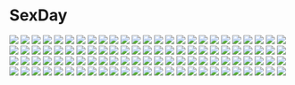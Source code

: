 # SexDay
![](https://konachan.com/jpeg/60420f2bbe395eecd62dd2939de4a443/Konachan.com%20-%20282058%20aino_minako%20chibiusa%20goth-loli%20hino_rei%20kaiou_michiru%20kino_makoto%20meiou_setsuna%20mizuno_ami%20sailor_moon%20tenou_haruka%20tomoe_hotaru%20tsukino_usagi.jpg)
![](https://konachan.com/image/400ce778d3a9b97876198b74eed73db8/Konachan.com%20-%20149223%20brown_hair%20elbow_gloves%20gloves%20green_eyes%20kino_makoto%20ponytail%20sailor_jupiter%20sailor_moon%20school_uniform.jpg)
![](https://konachan.com/image/31477c8bac43bab3d5db50938cd67512/Konachan.com%20-%20105982%20hatsune_miku%20vocaloid.jpg)
![](https://konachan.com/image/a4cfb21c24e6e2264ed82e325c282651/Konachan.com%20-%20234870%20armor%20artoria_pendragon_%28all%29%20blonde_hair%20dark%20fate_grand_order%20fate_%28series%29%20marumoru%20saber%20saber_lily%20signed%20sword%20weapon.jpg)
![](https://konachan.com/image/d0dc5ca99bdc58096032f2eefc817c67/Konachan.com%20-%20178877%20clouds%20dragon%20flowers%20grass%20kyouya_%28mukuro238%29%20original%20petals%20sky.jpg)
![](https://konachan.com/jpeg/5f941c814f302de82f48fc41f7f03c45/Konachan.com%20-%20280093%20ass%20bed%20blush%20breasts%20cleavage%20flowers%20garter_belt%20long_hair%20original%20panties%20paper%20purple_hair%20ribbons%20teddy_bear%20thighhighs%20underwear%20watermark.jpg)
![](https://konachan.com/image/f1f1a1e5c1a980cb1427e12d521f2316/Konachan.com%20-%20174787%20animal_ears%20barefoot%20brown_eyes%20fang%20flowers%20foxgirl%20long_hair%20masami_chie%20nude%20original%20petals%20tail%20white_hair.jpg)
![](https://konachan.com/image/32862456de9bf291ef9cb11b4fdd7525/Konachan.com%20-%2013240%20fukuyama_lisa%20girls_bravo%20kojima_kirie%20koyomi_hare_nanaka%20miharu_sena_kanaka%20swimsuit.jpg)
![](https://konachan.com/jpeg/7f111d358256ed52495e693c55ca62f0/Konachan.com%20-%20304470%20aqua_eyes%20ass%20beach%20bikini%20blush%20brown_hair%20fate_grand_order%20fate_%28series%29%20flat_chest%20gun%20loli%20long_hair%20suzuho_hotaru%20swimsuit%20water%20weapon.jpg)
![](https://konachan.com/image/506cd680b249c139910db6880dde33ec/Konachan.com%20-%20110286%20dress%20elbow_gloves%20gloves%20green_eyes%20long_hair%20megurine_luka%20vocaloid.jpg)
![](https://konachan.com/image/74a187111380258df1e9a6252fab81b3/Konachan.com%20-%2031912%20blush%20bra%20favorite%20game_cg%20happy_margaret%21%20kokonoka%20navel%20night%20panties%20purple_eyes%20purple_hair%20tsuwabuki_akira%20underwear.jpg)
![](https://konachan.com/image/710b6d1349819ce76cd261545e8d4582/Konachan.com%20-%20135154%20blue_eyes%20breasts%20calendar%20cum%20long_hair%20nipples%20shiwasu_horio%20tagme.jpg)
![](https://konachan.com/image/7d9a5b6081cedec3d308ef9bc46041c2/Konachan.com%20-%2052771%20hatsune_miku%20panties%20underwear%20vocaloid.jpg)
![](https://konachan.com/image/74434fd44c4de23f1ccd5cc6ab6f3282/Konachan.com%20-%20259063%20bed%20blush%20bra%20breasts%20brown_hair%20cleavage%20green_eyes%20long_hair%20open_shirt%20original%20panties%20suzuame_yatsumi%20underwear.jpg)
![](https://konachan.com/image/3932313ba5b76d30d50a68d623635233/Konachan.com%20-%20216406%20akemi_homura%20akuma_homura%20breasts%20bubbles%20cleavage%20dress%20elbow_gloves%20gloves%20mahou_shoujo_madoka_magica%20ribbons%20thighhighs%20wings%20xuanlin_jingshuang.jpg)
![](https://konachan.com/image/e71465bd2ffe194222553ca1e14fd3a0/Konachan.com%20-%2010921%20blue_hair%20glasses%20green_eyes%20hiiragi_kagami%20izumi_konata%20kusakabe_misao%20lucky_star%20pink_hair%20purple_hair%20school_uniform%20takara_miyuki%20wink.jpg)
![](https://konachan.com/image/004fe5fc7ed74ff51f79ad2595659163/Konachan.com%20-%20187049%20black_hair%20blue_eyes%20butterfly%20flowers%20japanese_clothes%20kimono%20long_hair%20nanahara_shie%20original.jpg)
![](https://konachan.com/jpeg/f5222601a5beb61fe9ca9b6fb3328d75/Konachan.com%20-%20219976%20black_hair%20blue_eyes%20building%20city%20clouds%20drink%20long_hair%20naked_shirt%20netarou%20nopan%20original%20sky%20waifu2x.jpg)
![](https://konachan.com/image/2b3b95ba1f174dba2634000a3354f0c6/Konachan.com%20-%20107155%20ar_tonelico%20book%20inumori_sayaka%20jakuri%20panties%20red_eyes%20underwear.jpg)
![](https://konachan.com/jpeg/a80daf434fd78448b7726ded6a356e5c/Konachan.com%20-%20267567%20bang_dream%21%20blush%20brown_hair%20censored%20close%20cum%20fellatio%20kadokura_umekichi%20penis%20purple_eyes%20toyama_kasumi.jpg)
![](https://konachan.com/image/e611591e61721c8f74eb45489fcf936f/Konachan.com%20-%2024494%20black%20suzumiya_haruhi_no_yuutsu%20swimsuit%20tsuruya.jpg)
![](https://konachan.com/jpeg/5d0a644cb2c9414450210e08e1368537/Konachan.com%20-%2034881%20sayonara_zetsubou_sensei.jpg)
![](https://konachan.com/image/7bc1435abfab0c5baaef9251a15e7143/Konachan.com%20-%20159972%20glasses%20nokoppa%20purple_hair%20ridget_%28suisei_no_gargantia%29%20suisei_no_gargantia%20swimsuit.jpg)
![](https://konachan.com/image/8579c35efa8ca3706fd77ec675d7b885/Konachan.com%20-%209193%20furude_rika%20higurashi_no_naku_koro_ni%20ryuuguu_rena.jpg)
![](https://konachan.com/image/d4774a64a87e5911b2187239c3085a40/Konachan.com%20-%20120803%20ass_grab%20blush%20futaba_channel_3%20game_cg%20genderswap%20itsuki_%28futaba_channel%29%20loli%20ninoko%20panties%20red_hair%20underwear.jpg)
![](https://konachan.com/image/cbd25ad5226fb1a6b2a992cdaae92b32/Konachan.com%20-%2012253%20chinese_clothes%20chinese_dress%20natsume_aya%20oh_great%20panties%20tenjou_tenge%20underwear%20water.jpg)
![](https://konachan.com/image/b337bc3ed0ac6d426f178aff7de207d6/Konachan.com%20-%20169760%20annciel%20blue_eyes%20drink%20eyepatch%20food%20gray_hair%20hat%20ice_cream%20kneehighs%20long_hair%20male%20original%20short_hair%20shorts%20signed%20summer%20teddy_bear%20vocaloid.jpg)
![](https://konachan.com/image/d83c857eb82ef5f3f7ef0cc2e9dea89f/Konachan.com%20-%20231860%20black_hair%20blush%20bow%20gray_eyes%20hatachi%20original%20pantyhose%20ribbons%20school_uniform%20short_hair%20skirt.jpg)
![](https://konachan.com/image/e4f10ac2499ebe9634fb37f2ea0acfa6/Konachan.com%20-%20149697%20black_hair%20chuunibyou_demo_koi_ga_shitai%21%20night%20petals%20ribbons%20senya_fuurin%20short_hair%20takanashi_rikka%20thighhighs.jpg)
![](https://konachan.com/image/2fe286c117cc3eb4e9571d03f045b3bc/Konachan.com%20-%20269921%20blonde_hair%20blush%20clouds%20fate_grand_order%20fate_%28series%29%20green_eyes%20mito_yoshihiro%20scarf%20short_hair%20sideboob%20sky%20swimsuit%20thighhighs%20tree.jpg)
![](https://konachan.com/jpeg/de6756cbc52f86e939017b7ea55f5527/Konachan.com%20-%20291151%20blush%20censored%20cum%20fellatio%20game_cg%20gray_hair%20kiba_satoshi%20marmalade%20no_bra%20paizuri%20penis%20purple_eyes%20short_hair%20study_%C2%A7_steady%20underboob.jpg)
![](https://konachan.com/image/be81d537b84e7c18ccbcd0ff91e3d7e6/Konachan.com%20-%20219165%20ass%20blonde_hair%20blue_eyes%20blush%20dress%20garter_belt%20loli%20long_hair%20original%20panties%20stockings%20teddy_bear%20thighhighs%20uchako%20underwear.jpg)
![](https://konachan.com/jpeg/21fafa16ee53309a81d3e83401d4e0cc/Konachan.com%20-%20301087%20food%20pkmnoreo%20pokemon%20signed%20snom.jpg)
![](https://konachan.com/image/f34b9d9153d48a91dd86a4f9f1fa3888/Konachan.com%20-%2029649%20airi_%28quilt%29%20clover_%28company%29%20ena%20kanami_%28quilt%29%20kyrie%20mizuki_%28quilt%29%20quilt%20sia_%28quilt%29.jpg)
![](https://konachan.com/jpeg/8de49bc5af7e637cdcce0b6d58194bd4/Konachan.com%20-%20279485%20annin_doufu%20blonde_hair%20dress%20flowers%20headband%20idolmaster%20long_hair%20moon%20night%20park%20red_eyes%20rose%20sky%20stars%20thighhighs%20tree%20zettai_ryouiki.jpg)
![](https://konachan.com/image/61d7a34582852888c32ad46a0ea72013/Konachan.com%20-%20280853%20apron%20blonde_hair%20bow%20braids%20close%20dress%20hat%20kirisame_marisa%20kokouno_oyazi%20long_hair%20magic%20microphone%20touhou%20wink%20witch%20witch_hat%20yellow_eyes.jpg)
![](https://konachan.com/jpeg/92a03a9f9bce696fac3ef83f5ac2899c/Konachan.com%20-%20275731%20blood%20bodysuit%20bondage%20breasts%20cameltoe%20cleavage%20fang%20long_hair%20original%20pink_hair%20red_eyes%20rope%20stockings%20tail%20thighhighs%20vampire%20watermark%20wings.jpg)
![](https://konachan.com/jpeg/c1cdb81d4a02924ca0d5ca95c665153a/Konachan.com%20-%2083824%20amamiya_akari%20ef%20ef_a_fairy_tale_of_the_two%20hirono_nagi.jpg)
![](https://konachan.com/image/408214f165c4d4de4a868c1ac532c5ad/Konachan.com%20-%20262057%20close%20darling_in_the_franxx%20green_eyes%20horns%20long_hair%20pink_hair%20tagme_%28artist%29%20zero_two.jpg)
![](https://konachan.com/image/ab4f107109d5e91cc074475cd4d3f4cb/Konachan.com%20-%20133547%20dress%20landscape%20mononobe_no_futo%20scenic%20scorpion5050%20sky%20soga_no_tojiko%20touhou%20toyosatomimi_no_miko.jpg)
![](https://konachan.com/image/a26a844ef8ff006294278f77b5e36fa2/Konachan.com%20-%20222086%20asa_hiro%20blue_eyes%20blue_hair%20blush%20dress%20pink_eyes%20pink_hair%20polychromatic%20ram_%28re%3Azero%29%20rem_%28re%3Azero%29%20short_hair%20twins.jpg)
![](https://konachan.com/image/66969afc745f60997446de5dd72b1853/Konachan.com%20-%20306611%20bandage%20blush%20breast_hold%20breasts%20chain%20cum%20ibara_kasen%20lolicept%20nipples%20paizuri%20penis%20pink_hair%20shackles%20short_hair%20touhou%20wristwear.jpg)
![](https://konachan.com/jpeg/a2c2a8756b3f04f79c97f9b1bd771582/Konachan.com%20-%20271731%20breasts%20cape%20cleavage%20eruthika%20garter_belt%20girls_frontline%20gloves%20gun%20long_hair%20ponytail%20skirt%20sword%20thighhighs%20weapon%20white_hair%20yellow_eyes.jpg)
![](https://konachan.com/jpeg/8582946424e9c5b71e7b35f0420929a9/Konachan.com%20-%20107906%20a_channel%20bikini%20glasses%20swimsuit%20tennoji_nagisa%20transparent%20vector.jpg)
![](https://konachan.com/image/6b5d15d35dd25f126f604350b5e34008/Konachan.com%20-%20128292%20black_hair%20cocoa_fujiwara%20group%20inu_x_boku_ss%20long_hair%20male%20miketsukami_soushi%20purple_eyes%20roromiya_karuta%20shirakiin_ririchiyo%20thighhighs.jpg)
![](https://konachan.com/image/bbb3aa83deed55f7e2918b93522c0c50/Konachan.com%20-%2097166%20ayanami_rei%20blue_hair%20bodysuit%20neon_genesis_evangelion%20red_eyes%20skintight%20vector.jpg)
![](https://konachan.com/image/465280e27b50f4dc0dbcfe314bf3b00a/Konachan.com%20-%20161907%20blonde_hair%20bow%20flandre_scarlet%20red_eyes%20ribbons%20school_uniform%20touhou%20vampire%20wings%20yuimari.jpg)
![](https://konachan.com/image/50702a37d55dc225e3158a35d1fd2da5/Konachan.com%20-%20288595%20building%20city%20hatsune_miku%20jpeg_artifacts%20piyomi%20vocaloid%20water.jpg)
![](https://konachan.com/image/d57ef9017c555c2eddab54e7e08f0043/Konachan.com%20-%20166586%202girls%20black_hair%20blonde_hair%20dress%20elbow_gloves%20gloves%20hakurei_reimu%20hat%20long_hair%20navel%20red_eyes%20ribbons%20sarashi%20satoruin%20touhou%20underwear.jpg)
![](https://konachan.com/image/bf502548eaef1e8a6166433c1d707c08/Konachan.com%20-%2090419%20tegami_bachi.jpg)
![](https://konachan.com/jpeg/55d9b297169c59019c5e55eab36525e6/Konachan.com%20-%20256098%20aqua_eyes%20ass%20blonde_hair%20blush%20clouds%20demon%20fang%20green_eyes%20horns%20long_hair%20microphone%20navel%20purple_hair%20sky%20tail%20twintails%20waifu2x%20wristwear.jpg)
![](https://konachan.com/image/eb06a271abcf3f298ff49d8bbee1fc12/Konachan.com%20-%2041953%20capcom%20catgirl%20chun-li%20felicia%20group%20gun%20ken_masters%20klonoa%20kos-mos%20logo%20rockman%20sir_arthur%20sword%20tagme%20tail%20taki%20watermark%20weapon%20xenosaga.jpg)
![](https://konachan.com/jpeg/d25a344bf83fa55c77f902afea01b263/Konachan.com%20-%2060869%20alphard%20canaan%20transparent%20vector.jpg)
![](https://konachan.com/jpeg/91d4d92bffaa632eb1b679c13282328a/Konachan.com%20-%20234387%20animal%20bikini_top%20boota%20breasts%20cleavage%20elbow_gloves%20gloves%20kikugetsu%20long_hair%20ponytail%20red_hair%20scarf%20sunglasses%20thighhighs%20yellow_eyes.jpg)
![](https://konachan.com/jpeg/b4bff1e2fa4a71b7aa7f7fe3bcc5e995/Konachan.com%20-%2040233%20miyafuji_yoshika%20strike_witches.jpg)
![](https://konachan.com/image/59f5f4703b46f5eb2d9b87e5bdd0f37f/Konachan.com%20-%20291321%20akagi_miria%20blonde_hair%20blush%20brown_eyes%20cameltoe%20green_eyes%20idolmaster%20loli%20long_hair%20panties%20ponytail%20short_hair%20thighhighs%20underwear%20wink.jpg)
![](https://konachan.com/image/db22b85b197aa1bf92ca875f58778cbc/Konachan.com%20-%2013623%20galaxy_angel%20milfeulle_sakuraba%20ranpha_franboise.jpg)
![](https://konachan.com/jpeg/6a665d328def958595b02ddab6fef766/Konachan.com%20-%20287431%20blush%20breasts%20censored%20fellatio%20game_cg%20green_eyes%20happoubi_jin%20kneehighs%20long_hair%20male%20nipples%20no_bra%20omega_star%20penis%20shirt_lift%20skirt%20trap%20twins.jpg)
![](https://konachan.com/image/c1673b2d52bbb4300e4ef2a47e83023f/Konachan.com%20-%2042008%20mima%20touhou.jpg)
![](https://konachan.com/image/71d4cc3a0f6f0e9fe5a820a04ed9853c/Konachan.com%20-%2069980%20brown_eyes%20dress%20green_hair%20kagiyama_hina%20long_hair%20ribbons%20touhou.jpg)
![](https://konachan.com/image/9724031d86581061c124339cdf6f6166/Konachan.com%20-%2078388%20godees%20lala_satalin_deviluke%20monochrome%20to_love_ru.jpg)
![](https://konachan.com/jpeg/efb342ecb43296df31aa5176719726d8/Konachan.com%20-%20153954%20book%20brown_eyes%20brown_hair%20cropped%20original%20scan%20usotsukiya.jpg)
![](https://konachan.com/image/249729daa46da2b0ec77f99038abe45c/Konachan.com%20-%2013544%20ghost_in_the_shell%20kusanagi_motoko.jpg)
![](https://konachan.com/image/da859f64e91ade1134879663e1cb8290/Konachan.com%20-%20208440%20aki_minoriko%20aki_shizuha%20amibazh%20animal_ears%20barefoot%20fan%20group%20hat%20kagiyama_hina%20moriya_suwako%20parody%20touhou%20water%20wolfgirl%20yasaka_kanako.jpg)
![](https://konachan.com/jpeg/1638495227cca331da854d05f1ace45f/Konachan.com%20-%20204795%20anthropomorphism%20ass%20blush%20breast_hold%20breasts%20censored%20kaga_%28kancolle%29%20no_bra%20open_shirt%20panties%20panty_pull%20pussy%20thighhighs%20underwear.jpg)
![](https://konachan.com/jpeg/a1271352362c829c663d0c570d8c657e/Konachan.com%20-%20220589%20anthropomorphism%20isokaze_%28kancolle%29%20kantai_collection%20whitenight.jpg)
![](https://konachan.com/jpeg/5930e46f0863a4a97c6845fd32c02d39/Konachan.com%20-%20163646%2012_no_tsuki_no_eve%20animal%20cat%20dengeki_hime%20grass%20hat%20minori%20panties%20pantyhose%20scan%20shiina_mizuka%20takasaki_maco%20underwear.jpg)
![](https://konachan.com/jpeg/64a603b897f7847a26907e486cff7fbb/Konachan.com%20-%20149959%20applique%20asami_asami%20game_cg%20re%3Abirth_colony_-lost_azurite-%20rindou_ruri_%28re%3Abirth_colony%29.jpg)
![](https://konachan.com/image/6c98f21f537aa0a257c1ceee4f70a9b6/Konachan.com%20-%2070043%20aqua_eyes%20aqua_hair%20blush%20caffein%20hatsune_miku%20headphones%20long_hair%20moon%20night%20twintails%20vocaloid.jpg)
![](https://konachan.com/jpeg/075e97b4d49b941b2d0e3f340f1746b5/Konachan.com%20-%20116905%20blue_eyes%20blush%20catgirl%20chen%20doll%20forest%20foxgirl%20gloves%20gray_hair%20group%20long_hair%20myon%20pink_hair%20red_eyes%20shoujo_ai%20sleeping%20tail%20touhou%20tree%20water.jpg)
![](https://konachan.com/jpeg/4aac99745bfd8e13ecfbe04fbdc6829f/Konachan.com%20-%20263404%20black_hair%20blush%20bow%20breasts%20long_hair%20nijisanji%20nopan%20open_shirt%20purple_eyes%20pussy%20shirt_lift%20skirt%20skirt_lift%20thighhighs%20tsukino_mito%20uncensored.jpg)
![](https://konachan.com/jpeg/446e8555b777492a53fa8483633dce6c/Konachan.com%20-%20188568%20a1%20bike_shorts%20brown_eyes%20brown_hair%20cameltoe%20futami_mami%20idolmaster%20initial-g%20loli%20shorts%20third-party_edit.jpg)
![](https://konachan.com/jpeg/15aef91b557e4092ffeaf20cbfae102f/Konachan.com%20-%20288689%20bath%20bathtub%20chihuri405%20dress%20flowers%20long_hair%20original%20pink_hair%20rose%20see_through%20summer_dress%20yana_%28chihuri%29%20yellow_eyes.jpg)
![](https://konachan.com/image/bcb323cb01685335e2e64a33e1689bfe/Konachan.com%20-%20125622%202girls%20blonde_hair%20fairy%20hat%20letty_whiterock%20lily_white%20long_hair%20nekoguruma%20purple_hair%20short_hair%20touhou%20wings.jpg)
![](https://konachan.com/image/ae6e175117ec33be68cf4b960d610274/Konachan.com%20-%2035991%20mahou_shoujo_lyrical_nanoha.jpg)
![](https://konachan.com/jpeg/66b6a657659d22b9d2f3d6aa454df0f5/Konachan.com%20-%20187825%20black_eyes%20black_hair%20breasts%20kai_%28link2262%29%20mikasa_ackerman%20nipples%20pussy%20scarf%20shingeki_no_kyojin%20short_hair%20third-party_edit%20uncensored%20white.jpg)
![](https://konachan.com/jpeg/4d76987c7fdb93f2c639ca70a4583ef2/Konachan.com%20-%20128631%20bikini%20bikini_top%20blonde_hair%20blue_eyes%20blush%20boku_wa_tomodachi_ga_sukunai%20clouds%20kashiwazaki_sena%20long_hair%20sky%20swimsuit%20vector%20water.jpg)
![](https://konachan.com/image/aa725675b48a502e973ded2813c41d07/Konachan.com%20-%2062335%20akahige%20glasses%20nagato_yuki%20suzumiya_haruhi_no_yuutsu.jpg)
![](https://konachan.com/image/1833021aafd4a30c38798485b1df9d46/Konachan.com%20-%2014954%20great_teacher_onizuka%20jpeg_artifacts%20onizuka_eikichi.jpg)
![](https://konachan.com/image/14336cc5fce00acc714bb79a969ce7f8/Konachan.com%20-%2081283%20akiyama_mio%20k-on%21%20saitoyu00.jpg)
![](https://konachan.com/image/6a6e4f4522886fe6ddb06db34f7d7287/Konachan.com%20-%2016424%20komatsu_eiji%20swimsuit%20water.jpg)
![](https://konachan.com/image/93b3ad1262362f8a053c307da2bd13cb/Konachan.com%20-%2041570%202girls%20aqua_eyes%20dress%20goth-loli%20headdress%20himetsuru_kokemomo%20hortense%20lolita_fashion%20purple_eyes%20sound_horizon%20twins%20violette.jpg)
![](https://konachan.com/image/a1cd6c6ed1b04aedf81b7b57fc23bca9/Konachan.com%20-%2047339%20black_rock_shooter%20crossover%20hatsune_miku%20katana%20long_hair%20polychromatic%20school_uniform%20sword%20twintails%20vocaloid%20weapon%20white.jpg)
![](https://konachan.com/image/575997e77d8d155f0f3b3cf001f1aad0/Konachan.com%20-%2010778%20bunnygirl%20reisen_udongein_inaba%20touhou.jpg)
![](https://konachan.com/image/ee6592c6d9255e39f4121cd079d04f12/Konachan.com%20-%20258103%20group%20gun%20headphones%20original%20shou_mai%20weapon.jpg)
![](https://konachan.com/jpeg/fccc3e3a26cb154f63d6688f39298795/Konachan.com%20-%20136721%20breast_grab%20game_cg%20kagurazaka_koneko%20kamigakari_cross_heart%21%20panties%20underwear%20windmill_%28company%29.jpg)
![](https://konachan.com/image/dee689b05b3d8a07a579b5f6562c51cf/Konachan.com%20-%20161124%20animal%20animal_ears%20breasts%20chenbo%20cleavage%20fox%20foxgirl%20league_of_legends%20long_hair%20multiple_tails%20necklace%20realistic%20signed%20tail%20watermark.jpg)
![](https://konachan.com/image/03c6aaccee3fe037a17d896f711f3409/Konachan.com%20-%20177289%20bodysuit%20eeotoko%20neon_genesis_evangelion%20soryu_asuka_langley.jpg)
![](https://konachan.com/image/7ab8fc5952bfc9fc86ed3cb7094b0e64/Konachan.com%20-%2086188%20ini%20nagato_yuki%20purple_eyes%20purple_hair%20school_uniform%20suzumiya_haruhi_no_yuutsu.jpg)
![](https://konachan.com/image/1a3e8c1190c656299f8ade92b60be481/Konachan.com%20-%2090205%20artoria_pendragon_%28all%29%20blonde_hair%20fate_%28series%29%20fate_stay_night%20green_eyes%20illyasviel_von_einzbern%20red_eyes%20saber%20tagme%20valentine%20white_hair.jpg)
![](https://konachan.com/jpeg/c675a7a8f66ec799a0e75e74e0cb9c38/Konachan.com%20-%20239207%20blonde_hair%20blush%20breasts%20cleavage%20cropped%20glasses%20long_hair%20navel%20original%20rimuu%20ruins%20shirt%20shorts%20train%20waifu2x%20yellow_eyes.jpg)
![](https://konachan.com/jpeg/6c194bbd2cebabc36213196e4921ed55/Konachan.com%20-%20219344%20armor%20ganesagi%20long_hair%20mecha%20original%20weapon.jpg)
![](https://konachan.com/jpeg/532c3a3ac2b8ee8d4407d81136100681/Konachan.com%20-%20291130%20aqua_eyes%20bed%20blush%20brown_hair%20cropped%20idolmaster%20kneehighs%20long_hair%20school_uniform%20shibuya_rin%20skirt%20tagme_%28artist%29%20watermark.jpg)
![](https://konachan.com/image/f3d8a34e2a586e5bc05a690abbeb5f99/Konachan.com%20-%2020061%20ikkitousen%20sonsaku_hakufu.jpg)
![](https://konachan.com/jpeg/56099803c1690fcce734f3d6633c2131/Konachan.com%20-%20280449%20ass%20cameltoe%20close%20cropped%20fate_grand_order%20fate_%28series%29%20foxgirl%20panties%20sikijou77o%20skirt%20tail%20tamamo_no_mae_%28fate%29%20underwear%20upskirt%20waifu2x.jpg)
![](https://konachan.com/image/46b05e1747778c56fa64f83c8b8975c8/Konachan.com%20-%20260607%202girls%20apple228%20aqua_eyes%20blonde_hair%20blush%20bow%20dress%20flowers%20goth-loli%20green_eyes%20hat%20kafuu_chino%20loli%20long_hair%20petals%20rose%20short_hair%20valentine.jpg)
![](https://konachan.com/image/2822ba68de61dd778214d7e3c89cabc7/Konachan.com%20-%20143325%20blonde_hair%20blush%20fang%20flandre_scarlet%20fujieda_uzuki%20hat%20ponytail%20red_eyes%20short_hair%20touhou%20vampire%20wings.jpg)
![](https://konachan.com/image/1f66d99d27524f7702a54b6598b7498e/Konachan.com%20-%20112219%20clouds%20dress%20feathers%20m874%20mishima_reika%20rahxephon.jpg)
![](https://konachan.com/image/50c0b85e6a17dcdeec5bdb43ad913c74/Konachan.com%20-%2018874%20hachimitsu_to_clover%20hanamoto_hagumi%20yamada_ayumi.jpg)
![](https://konachan.com/image/9fd429f43958b2f9de972c402911a41d/Konachan.com%20-%206403%20animal_ears%20blonde_hair%20collar%20dress%20green_eyes%20panties%20socks%20tagme%20underwear.jpg)
